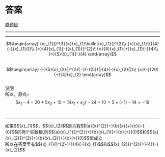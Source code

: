 # 答案
[原题目](http://m.txdylyh.ml/questions/2017-8-6-1)<br>

---

---
$$\begin{array}
{x}_{1}{}^{3}{=}{x}_{1}\bullet{x}_{1}{}^{2}\\
{=}{x}_{1}{(}{4}{-}{x}_{1}{)}\\
{=}{4}{x}_{1}{-}{x}_{1}{}^{2}\\
{=}{4}{x}_{1}{+}{x}_{1}{-}{4}\\
{=}{5}{x}_{1}{-}{4}
\end{array}$$<br>
$$\begin{array}
{-}{5}{x}_{2}{}^{2}{=}{-}{5}{(}{4}{-}{x}_{2}{)}\\
{=}{-}{20}{+}{4}{x}_{2}
\end{array}$$ <br>
[说明](#explain)<br>
所以，原式=$${5}{x}_{1}{-}{4}{-}{20}{+}{5}{x}_{2}{+}{10}{=}{5}{(}{x}_{1}{+}{x}_{2}{)}{-}{24}{+}{10}{=}{5}{\times}{(}{-}{1}{)}{-}{14}{=}{-}{19}$$<br>

---
<span id="explain">
  如果$${x}_{1}$$，$${x}_{2}$$是方程$${a}{x}^{2}{+}{b}{x}{+}{c}{=}{0}$$的两个实数根,则$${a}{x}_{1}{}^{2}{+}{b}{x}_{1}{+}{c}{=}{0}$$和$${a}{x}_{2}{}^{2}{+}{b}{x}_{2}{+}{c}{=}{0}$$恒成立<br>
  所以在答案里有$${x}_{1}{}^{2}{=}{4}{-}{x}_{1}$$和$${x}_{2}{}^{2}{=}{4}{-}{x}_{2}$$<br>
</span>
